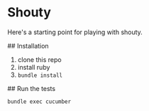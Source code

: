 # Shouty

Here's a starting point for playing with shouty.


## Installation

1. clone this repo
2. install ruby
3. `bundle install`

## Run the tests

`bundle exec cucumber`
